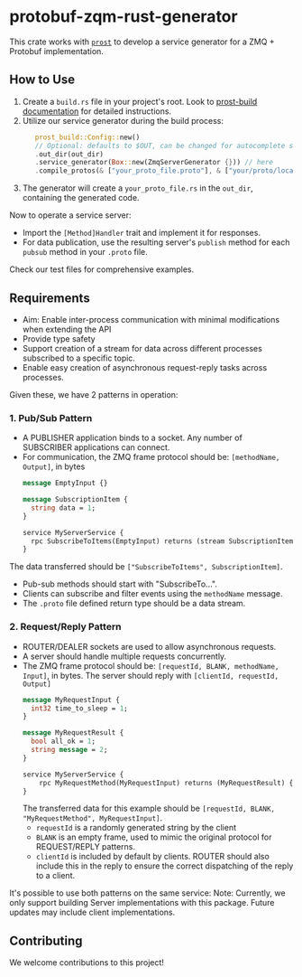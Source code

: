 # protobuf-zqm-rust-generator

This crate works with [`prost`](https://github.com/tokio-rs/prost) to develop a service generator for a ZMQ + Protobuf implementation.

## How to Use

1. Create a `build.rs` file in your project's root. Look
   to [prost-build documentation](https://docs.rs/prost-build/latest/prost_build/) for detailed instructions.
2. Utilize our service generator during the build process:
     ```rust
        prost_build::Config::new()
        // Optional: defaults to $OUT, can be changed for autocomplete support
        .out_dir(out_dir)
        .service_generator(Box::new(ZmqServerGenerator {})) // here
        .compile_protos(& ["your_proto_file.proto"], & ["your/proto/location/"])
     ```
3. The generator will create a `your_proto_file.rs` in the `out_dir`, containing the generated code.

Now to operate a service server:

- Import the `[Method]Handler` trait and implement it for responses.
- For data publication, use the resulting server's `publish` method for each `pubsub` method in your `.proto` file.

Check our test files for comprehensive examples.

## Requirements

- Aim: Enable inter-process communication with minimal modifications when extending the API
- Provide type safety
- Support creation of a stream for data across different processes subscribed to a specific topic.
- Enable easy creation of asynchronous request-reply tasks across processes.

Given these, we have 2 patterns in operation:

### 1. Pub/Sub Pattern

- A PUBLISHER application binds to a socket. Any number of SUBSCRIBER applications can connect.
- For communication, the ZMQ frame protocol should be: `[methodName, Output]`, in bytes
    ```proto
    message EmptyInput {}

    message SubscriptionItem {
      string data = 1;
    }

    service MyServerService {
      rpc SubscribeToItems(EmptyInput) returns (stream SubscriptionItem) {}
    }
    ```

The data transferred should be `["SubscribeToItems", SubscriptionItem]`.

- Pub-sub methods should start with "SubscribeTo...".
- Clients can subscribe and filter events using the `methodName` message.
- The `.proto` file defined return type should be a data stream.

### 2. Request/Reply Pattern

- ROUTER/DEALER sockets are used to allow asynchronous requests.
- A server should handle multiple requests concurrently.
- The ZMQ frame protocol should be: `[requestId, BLANK, methodName, Input]`, in bytes. The server should reply
  with `[clientId, requestId, Output]`
    ```proto
    message MyRequestInput {
      int32 time_to_sleep = 1;
    }

    message MyRequestResult {
      bool all_ok = 1;
      string message = 2;
    }

    service MyServerService {
        rpc MyRequestMethod(MyRequestInput) returns (MyRequestResult) {}
    }
    ```
  The transferred data for this example should be `[requestId, BLANK, "MyRequestMethod", MyRequestInput]`.
    - `requestId` is a randomly generated string by the client
    - `BLANK` is an empty frame, used to mimic the original protocol for REQUEST/REPLY patterns.
    - `clientId` is included by default by clients. ROUTER should also include this in the reply to ensure the correct
      dispatching of the reply to a client.

It's possible to use both patterns on the same service:
Note: Currently, we only support building Server implementations with this package. Future updates may include client
implementations.

## Contributing

We welcome contributions to this project!